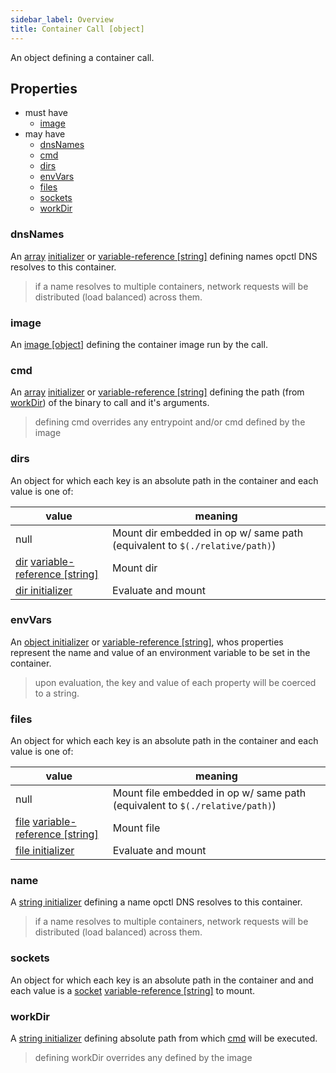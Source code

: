 ```yaml
---
sidebar_label: Overview
title: Container Call [object]
---
```


An object defining a container call.

## Properties
- must have
  - [image](#image)
- may have
  - [dnsNames](#dnsNames)
  - [cmd](#cmd)
  - [dirs](#dirs)
  - [envVars](#envvars)
  - [files](#files)
  - [sockets](#sockets)
  - [workDir](#workdir)

### dnsNames
An [array](../../../../types/array.md) [initializer](../../../../types/array.md#initialization) or [variable-reference [string]](../../variable-reference.md) defining names opctl DNS resolves to this container.

> if a name resolves to multiple containers, network requests will be distributed (load balanced) across them. 

### image
An [image [object]](image.md) defining the container image run by the call.

### cmd
An [array](../../../../types/array.md) [initializer](../../../../types/array.md#initialization) or [variable-reference [string]](../../variable-reference.md) defining the path (from [workDir](#workdir)) of the binary to call and it's arguments.

> defining cmd overrides any entrypoint and/or cmd defined by the image

### dirs
An object for which each key is an absolute path in the container and each value is one of:

|value|meaning|
|--|--|
|null|Mount dir embedded in op w/ same path (equivalent to `$(./relative/path)`)|
|[dir](../../../../types/dir.md) [variable-reference [string]](../../variable-reference.md)|Mount dir|
|[dir initializer](../../../../types/dir.md#initialization)|Evaluate and mount|

### envVars
An [object initializer](../../../../types/object.md#initialization) or [variable-reference [string]](../../variable-reference.md), whos properties represent the name and value of an environment variable to be set in the container.

> upon evaluation, the key and value of each property will be coerced to a string.

### files
An object for which each key is an absolute path in the container and each value is one of:

|value|meaning|
|--|--|
|null|Mount file embedded in op w/ same path (equivalent to `$(./relative/path)`)|
|[file](../../../../types/file.md) [variable-reference [string]](../../variable-reference.md)|Mount file|
|[file initializer](../../../../types/file.md#initialization)|Evaluate and mount|

### name
A [string initializer](../../../../types/string.md#initialization) defining a name opctl DNS resolves to this container.

> if a name resolves to multiple containers, network requests will be distributed (load balanced) across them. 

### sockets
An object for which each key is an absolute path in the container and and each value is a [socket](../../../../types/socket.md) [variable-reference [string]](../../variable-reference.md) to mount. 

### workDir
A [string initializer](../../../../types/string.md#initialization) defining absolute path from which [cmd](#cmd) will be executed.

> defining workDir overrides any defined by the image